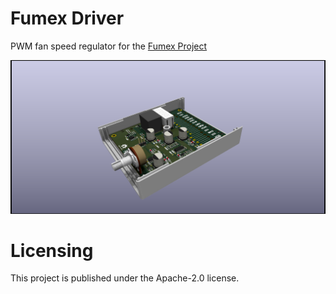 # Fumex Driver
PWM fan speed regulator for the [Fumex Project](https://github.com/koszalix/Fumex)

![Fumex Driver PCB](fumexDriver.png)

# Licensing

This project is published under the Apache-2.0 license.
